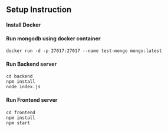 ## Setup Instruction

#### Install Docker

#### Run mongodb using docker container
```
docker run -d -p 27017:27017 --name test-mongo mongo:latest
```

####  Run Backend server
```
cd backend
npm install
node index.js
```

#### Run Frontend server
```
cd frontend
npm install
npm start
```
